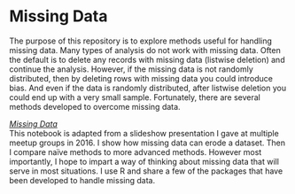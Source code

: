 # Missing Data

The purpose of this repository is to explore methods useful for handling missing data. Many types of analysis do not work with missing data. Often the default is to delete any records with missing data (listwise deletion) and continue the analysis. However, if the missing data is not randomly distributed, then by deleting rows with missing data you could introduce bias. And even if the data is randomly distributed, after listwise deletion you could end up with a very small sample. Fortunately, there are several methods developed to overcome missing data. 

[_Missing Data_](Missing_Data.md)    
This notebook is adapted from a slideshow presentation I gave at multiple meetup groups in 2016. I show how missing data can erode a dataset. Then I compare naïve methods to more advanced methods. However most importantly, I hope to impart a way of thinking about missing data that will serve in most situations. I use R and share a few of the packages that have been developed to handle missing data. 
